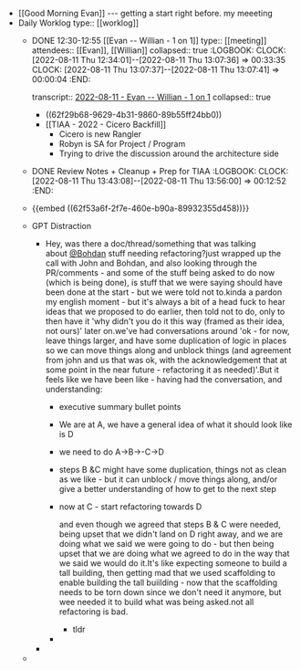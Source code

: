 - [[Good Morning Evan]] --- getting a start right before. my meeeting
- Daily Worklog
  type:: [[worklog]]
	- DONE 12:30-12:55 [[Evan -- Willian - 1 on 1]]
	  type:: [[meeting]]
	  attendees:: [[Evan]], [[Willian]]
	  collapsed:: true
	  :LOGBOOK:
	  CLOCK: [2022-08-11 Thu 12:34:01]--[2022-08-11 Thu 13:07:36] =>  00:33:35
	  CLOCK: [2022-08-11 Thu 13:07:37]--[2022-08-11 Thu 13:07:41] =>  00:00:04
	  :END:
	  
	  transcript:: [2022-08-11 - Evan -- Willian - 1 on 1](https://otter.ai/u/xVNSGWg06AFzvAJCs_3pWL8Ejt0?f=home)
	  collapsed:: true
		- ((62f29b68-9629-4b31-9860-89b55ff24bb0))
		- [[TIAA - 2022 - Cicero Backfill]]
			- Cicero is new Rangler
			- Robyn is SA for Project / Program
			- Trying to drive the discussion around the architecture side
	- DONE Review Notes + Cleanup + Prep for TIAA
	  :LOGBOOK:
	  CLOCK: [2022-08-11 Thu 13:43:08]--[2022-08-11 Thu 13:56:00] =>  00:12:52
	  :END:
	- {{embed ((62f53a6f-2f7e-460e-b90a-89932355d458))}}
	- GPT Distraction
		- Hey, was there a doc/thread/something that was talking about [@Bohdan](https://rangle.slack.com/team/U02U8NT69U3) stuff needing refactoring?just wrapped up the call with John and Bohdan, and also looking through the PR/comments - and some of the stuff being asked to do now (which is being done), is stuff that we were saying should have been done at the start - but we were told not to.kinda a pardon my english moment - but it's always a bit of a head fuck to hear ideas that we proposed to do earlier, then told not to do, only to then have it 'why didn't you do it this way (framed as their idea, not ours)' later on.we've had conversations around 'ok - for now, leave things larger, and have some duplication of logic in places so we can move things along and unblock things (and agreement from john and us that was ok, with the acknowledgement that at some point in the near future - refactoring it as needed)'.But it feels like we have been like - having had the conversation, and understanding:
			- executive summary bullet points
			- We are at A, we have a general idea of what it should look like is D
			- we need to do A->B->-C->D
			- steps B &C might have some duplication, things not as clean as we like - but it can unblock / move things along, and/or give a better understanding of how to get to the next step
			- now at C - start refactoring towards D
			  
			  and even though we agreed that steps B & C were needed, being upset that we didn't land on D right away, and we are doing what we said we were going to do - but then being upset that we are doing what we agreed to do in the way that we said we would do it.It's like expecting someone to build a tall building, then getting mad that we used scaffolding to enable building the tall buiilding - now that the scaffolding needs to be torn down since we don't need it anymore, but wee needed it to build what was being asked.not all refactoring is bad.
				- tldr
			-
		-
	-